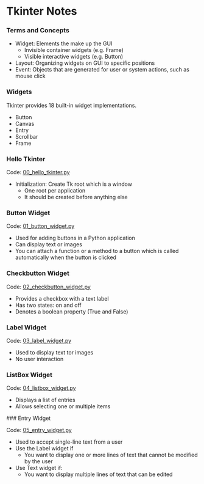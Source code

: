 # Tkinter Notes

### Terms and Concepts

* Widget: Elements the make up the GUI
  * Invisible container widgets (e.g. Frame)
  * Visible interactive widgets (e.g. Button)
* Layout: Organizing widgets on GUI to specific positions
* Event: Objects that are generated for user or system actions, such as mouse click

### Widgets

Tkinter provides 18 built-in widget implementations.

* Button
* Canvas
* Entry
* Scrollbar
* Frame

### Hello Tkinter

Code: [00_hello_tkinter.py](00_hello_tkinter.py)

* Initialization: Create Tk root which is a window
  * One root per application
  * It should be created before anything else

### Button Widget

Code: [01_button_widget.py](01_button_widget.py)

* Used for adding buttons in a Python application
* Can display text or images
* You can attach a function or a method to a button which is called automatically when the button is clicked

### Checkbutton Widget

Code: [02_checkbutton_widget.py](02_checkbutton_widget.py)

* Provides a checkbox with a text label
* Has two states: on and off
* Denotes a boolean property (True and False)

### Label Widget

Code: [03_label_widget.py](03_label_widget.py)

* Used to display text tor images
* No user interaction

### ListBox Widget

Code: [04_listbox_widget.py](04_listbox_widget.py)

* Displays a list of entries
* Allows selecting one or multiple items

### Entry Widget

Code: [05_entry_widget.py](05_entry_widget.py)

* Used to accept single-line text from a user
* Use the Label widget if
  * You want to display one or more lines of text that cannot be modified by the user
* Use Text widget if:
  * You want to display multiple lines of text that can be edited
